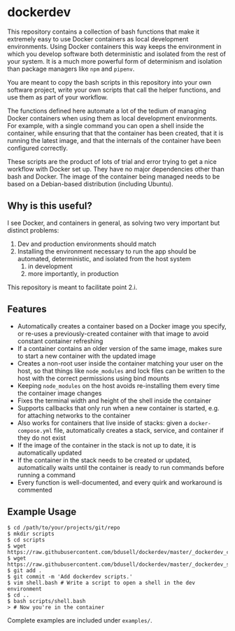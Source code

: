 dockerdev
=========

This repository contains a collection of bash functions that make it extremely
easy to use Docker containers as local development environments. Using Docker
containers this way keeps the environment in which you develop software both
deterministic and isolated from the rest of your system. It is a much more
powerful form of determinism and isolation than package managers like `npm`
and `pipenv`.

You are meant to copy the bash scripts in this repository into your own
software project, write your own scripts that call the helper functions, and
use them as part of your workflow.

The functions defined here automate a lot of the tedium of managing Docker
containers when using them as local development environments. For example,
with a single command you can open a shell inside the container, while
ensuring that that the container has been created, that it is running the
latest image, and that the internals of the container have been configured
correctly.

These scripts are the product of lots of trial and error trying to get a
nice workflow with Docker set up. They have no major dependencies other than
bash and Docker. The image of the container being managed needs to be based
on a Debian-based distribution (including Ubuntu).

Why is this useful?
-------------------

I see Docker, and containers in general, as solving two very important but
distinct problems:

1. Dev and production environments should match
2. Installing the environment necessary to run the app should be automated,
   deterministic, and isolated from the host system
   1. in development
   2. more importantly, in production

This repository is meant to facilitate point 2.i.

Features
--------

* Automatically creates a container based on a Docker image you specify, or
  re-uses a previously-created container with that image to avoid constant
  container refreshing
* If a container contains an older version of the same image, makes sure to
  start a new container with the updated image
* Creates a non-root user inside the container matching your user on the
  host, so that things like `node_modules` and lock files can be written to
  the host with the correct permissions using bind mounts
* Keeping `node_modules` on the host avoids re-installing them every time the
  container image changes
* Fixes the terminal width and height of the shell inside the container
* Supports callbacks that only run when a new container is started, e.g. for
  attaching networks to the container
* Also works for containers that live inside of stacks: given a
  `docker-compose.yml` file, automatically creates a stack, service, and
  container if they do not exist
* If the image of the container in the stack is not up to date, it is
  automatically updated
* If the container in the stack needs to be created or updated, automatically
  waits until the container is ready to run commands before running a command
* Every function is well-documented, and every quirk and workaround is
  commented

Example Usage
-------------

    $ cd /path/to/your/projects/git/repo
    $ mkdir scripts
    $ cd scripts
    $ wget https://raw.githubusercontent.com/bdusell/dockerdev/master/_dockerdev_container.bash
    $ wget https://raw.githubusercontent.com/bdusell/dockerdev/master/_dockerdev_stack.bash
    $ git add .
    $ git commit -m 'Add dockerdev scripts.'
    $ vim shell.bash # Write a script to open a shell in the dev environment
    $ cd ..
    $ bash scripts/shell.bash
    > # Now you're in the container

Complete examples are included under `examples/`.
